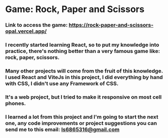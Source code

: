 # Game: Rock, Paper and Scissors

### Link to access the game: https://rock-paper-and-scissors-opal.vercel.app/

### I recently started learning React, so to put my knowledge into practice, there's nothing better than a very famous game like: rock, paper, scissors.
### Many other projects will come from the fruit of this knowledge. I used React and ViteJs in this project, I did everything by hand with CSS, I didn't use any Framework of CSS.
### It's a web project, but I tried to make it responsive on most cell phones.
### I learned a lot from this project and I'm going to start the next one, any code improvements or project suggestions you can send me to this email: ls6865316@gmail.com
